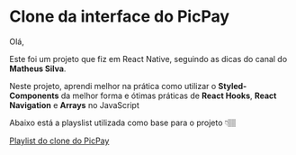 # Clone da interface do PicPay

Olá,

Este foi um projeto que fiz em React Native, seguindo as dicas do canal do **Matheus Silva**.

Neste projeto, aprendi melhor na prática como utilizar o **Styled-Components** da melhor forma e ótimas práticas de **React Hooks**, **React Navigation** e **Arrays** no JavaScript

Abaixo está a playslist utilizada como base para o projeto 👇🏽

<a href="{https://www.youtube.com/watch?v=0CraBZHejKI&list=PLPXWI3llyMiIfgu7p65MxdEKrplFbGbMg}" title="Playlist Clone PicPay">Playlist do clone do PicPay</a>


